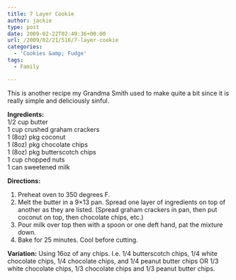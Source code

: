 ```yaml
---
title: 7 Layer Cookie
author: jackie
type: post
date: 2009-02-22T02:49:36+00:00
url: /2009/02/21/516/7-layer-cookie
categories:
  - 'Cookies &amp; Fudge'
tags:
  - Family

---
```

This is another recipe my Grandma Smith used to make quite a bit since it is really simple and deliciously sinful.

**Ingredients:**  
1/2 cup butter  
1 cup crushed graham crackers  
1 (8oz) pkg coconut  
1 (8oz) pkg chocolate chips  
1 (8oz) pkg butterscotch chips  
1 cup chopped nuts  
1 can sweetened milk

**Directions:**

  1. Preheat oven to 350 degrees F.
  2. Melt the butter in a 9&#215;13 pan. Spread one layer of ingredients on top of another as they are listed. (Spread graham crackers in pan, then put coconut on top, then chocolate chips, etc.)
  3. Pour milk over top then with a spoon or one deft hand, pat the mixture down.
  4. Bake for 25 minutes. Cool before cutting.

**Variation:** Using 16oz of any chips. I.e. 1/4 butterscotch chips, 1/4 white chocolate chips, 1/4 chocolate chips, and 1/4 peanut butter chips OR 1/3 white chocolate chips, 1/3 chocolate chips and 1/3 peanut butter chips.